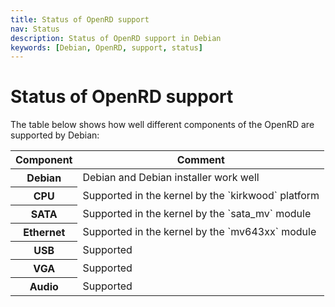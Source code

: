 ```yaml
---
title: Status of OpenRD support
nav: Status
description: Status of OpenRD support in Debian
keywords: [Debian, OpenRD, support, status]
---
```


<h1>Status of OpenRD support</h1>

The table below shows how well different components of the OpenRD are
supported by Debian:

<table class="table table-hover">

<thead>
<tr>
<th>Component</th>
<th>Comment</th>
</tr>
</thead>

<tbody>
<tr class="table-success">
<th>Debian</th>
<td>Debian and Debian installer work well</td>
</tr>

<tr class="table-success">
<th>CPU</th>
<td>Supported in the kernel by the `kirkwood` platform</td>
</tr>

<tr class="table-success">
<th>SATA</th>
<td>Supported in the kernel by the `sata_mv` module</td>
</tr>

<tr class="table-success">
<th>Ethernet</th>
<td>Supported in the kernel by the `mv643xx` module</td>
</tr>

<tr class="table-success">
<th>USB</th>
<td>Supported</td>
</tr>

<tr class="table-success">
<th>VGA</th>
<td>Supported</td>
</tr>

<tr class="table-success">
<th>Audio</th>
<td>Supported</td>
</tr>
</tbody>

</table>

